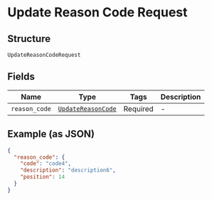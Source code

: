 
# Update Reason Code Request

## Structure

`UpdateReasonCodeRequest`

## Fields

| Name | Type | Tags | Description |
|  --- | --- | --- | --- |
| `reason_code` | [`UpdateReasonCode`](../../doc/models/update-reason-code.md) | Required | - |

## Example (as JSON)

```json
{
  "reason_code": {
    "code": "code4",
    "description": "description6",
    "position": 14
  }
}
```

